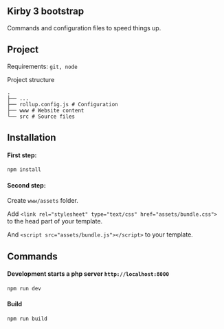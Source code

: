 ## Kirby 3 bootstrap

Commands and configuration files to speed things up.

## Project

Requirements: `git, node`

Project structure

```
.
├── ...
├── rollup.config.js # Configuration
├── www # Website content
└── src # Source files
```

## Installation

#### First step:

```sh
npm install
```

#### Second step:
Create `www/assets` folder.

Add `<link rel="stylesheet" type="text/css" href="assets/bundle.css">` to the head part of your template.

And `<script src="assets/bundle.js"></script>` to your template.

## Commands

#### Development starts a php server `http://localhost:8000`
```sh
npm run dev
```

#### Build
```sh
npm run build
```
